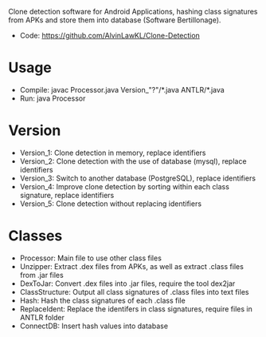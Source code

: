 Clone detection software for Android Applications, hashing class signatures from APKs and store them into database (Software Bertillonage).

* Code: https://github.com/AlvinLawKL/Clone-Detection

# Usage
* Compile: javac Processor.java Version_"?"/\*.java ANTLR/\*.java
* Run: java Processor

# Version
* Version_1: Clone detection in memory, replace identifiers
* Version_2: Clone detection with the use of database (mysql), replace identifiers
* Version_3: Switch to another database (PostgreSQL), replace identifiers
* Version_4: Improve clone detection by sorting within each class signature, replace identifiers
* Version_5: Clone detection without replacing identifiers

# Classes
* Processor: Main file to use other class files
* Unzipper: Extract .dex files from APKs, as well as extract .class files from .jar files
* DexToJar: Convert .dex files into .jar files, require the tool dex2jar
* ClassStructure: Output all class signatures of .class files into text files
* Hash: Hash the class signatures of each .class file
* ReplaceIdent: Replace the identifers in class signatures, require files in ANTLR folder
* ConnectDB: Insert hash values into database